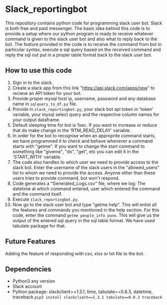 # Slack_reportingbot
This repository contains python code for programming slack user bot. Slack is both free and paid messenger. The basic idea behind this code is to provide a setup where our python program is ready to receive whatever command is given to the slack user bot and also what to reply back to the bot. The feature provided in the code is to receive the command from bot in particular syntax, execute a sql query based on the received command and reply the sql out put in a proper table format back to the slack user bot.

## How to use this code
1. Sign in to the slack.
2. Create a slack app from this link "https://api.slack.com/apps/new" to recieve an API token for your bot.
3. Provide proper mysql host ip, username, password and any database name in ```sqlquery_to_df.py``` file.
4. Provide in ```slack_reportingbot.py```, your slack bot api token in 'token' variable, your mysql select query and the respective column names for your output dataframe.
5. Default sleeping time for bot is 1sec. If you want to increase or reduce that do make change in the 'RTM_READ_DELAY' variable.
6. In order for the bot to recognise when an approprite command starts, we have programmed it to check and behave whenever a command starts with "getme". If you want to change the start command to something like "giveme", "do", "get", etc you can edit it in the 'START_WITH' variable.
7. The code also handles to which user we need to provide access to the slack bot. Enter the username of the slack users in the "allowed_users" list to whom we need to provide the access. Anyone other than these users tries to provide command, bot won't respond.
8. Code generates a "Generated_Logs.csv" file, where we log: The datetime at which command entered, user which entered the command and the command itself.
9. Execute ```slack_reportingbot.py```.
10. Now go to the slack user bot and type "getme help". This will enlist all the features and commands you mentioned in the help section. For this code, enter the command ```getme people_info pune```. This will give us the output of the entered sql query in the sql table format. We have used tabulate package for that.

## Future Features
Adding the feature of responding with csv, xlsx or txt file to the bot.

## Dependencies
- Python3 any version
- Slack account
- Python package: slackclient==1.3.1, time, tabulate==0.8.3, datetime, traceback
```pip3 install slackclient==1.3.1 tabulate==0.8.3 traceback```
